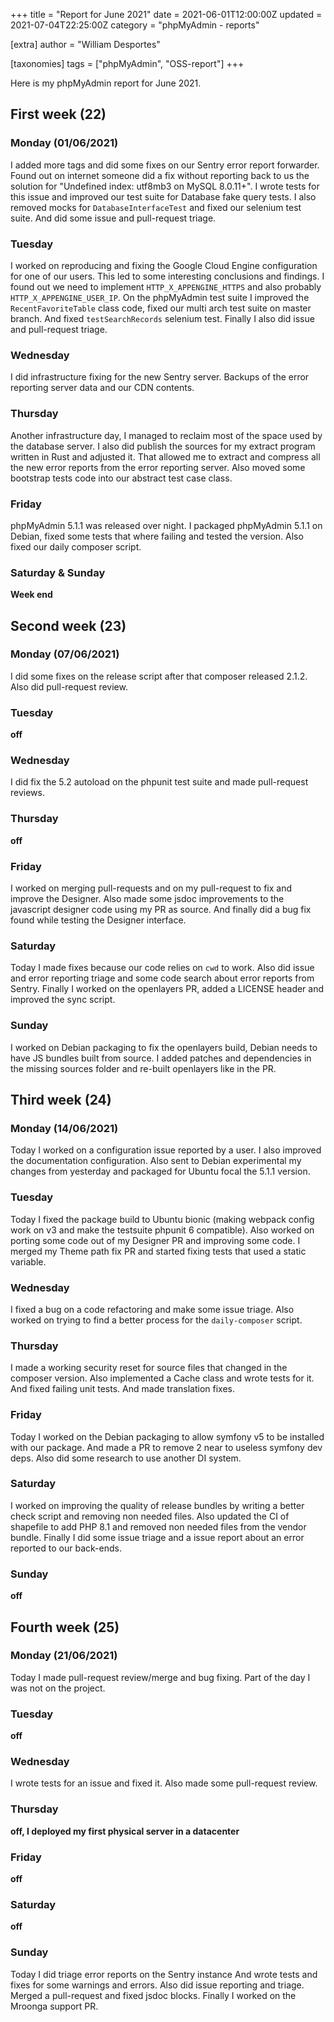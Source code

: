 +++
title = "Report for June 2021"
date = 2021-06-01T12:00:00Z
updated = 2021-07-04T22:25:00Z
category = "phpMyAdmin - reports"

[extra]
author = "William Desportes"

[taxonomies]
tags = ["phpMyAdmin", "OSS-report"]
+++

Here is my phpMyAdmin report for June 2021.

<!-- more -->

## First week (22)

### Monday (01/06/2021)

I added more tags and did some fixes on our Sentry error report forwarder.
Found out on internet someone did a fix without reporting back to us the solution for "Undefined index: utf8mb3 on MySQL 8.0.11+". I wrote tests for this issue and improved our test suite for Database fake query tests.
I also removed mocks for `DatabaseInterfaceTest` and fixed our selenium test suite.
And did some issue and pull-request triage.

### Tuesday

I worked on reproducing and fixing the Google Cloud Engine configuration for one of our users.
This led to some interesting conclusions and findings.
I found out we need to implement `HTTP_X_APPENGINE_HTTPS` and also probably `HTTP_X_APPENGINE_USER_IP`.
On the phpMyAdmin test suite I improved the `RecentFavoriteTable` class code, fixed our multi arch test suite on master branch.
And fixed `testSearchRecords` selenium test. Finally I also did issue and pull-request triage.

### Wednesday

I did infrastructure fixing for the new Sentry server. Backups of the error reporting server data and our CDN contents.

### Thursday

Another infrastructure day, I managed to reclaim most of the space used by the database server.
I also did publish the sources for my extract program written in Rust and adjusted it.
That allowed me to extract and compress all the new error reports from the error reporting server.
Also moved some bootstrap tests code into our abstract test case class.

### Friday

phpMyAdmin 5.1.1 was released over night.
I packaged phpMyAdmin 5.1.1 on Debian, fixed some tests that where failing and tested the version.
Also fixed our daily composer script.

### Saturday & Sunday

__Week end__

## Second week (23)

### Monday (07/06/2021)

I did some fixes on the release script after that composer released 2.1.2.
Also did pull-request review.

### Tuesday

__off__

### Wednesday

I did fix the 5.2 autoload on the phpunit test suite and made pull-request reviews.

### Thursday

__off__

### Friday

I worked on merging pull-requests and on my pull-request to fix and improve the Designer.
Also made some jsdoc improvements to the javascript designer code using my PR as source.
And finally did a bug fix found while testing the Designer interface.

### Saturday

Today I made fixes because our code relies on `cwd` to work.
Also did issue and error reporting triage and some code search about error reports from Sentry.
Finally I worked on the openlayers PR, added a LICENSE header and improved the sync script.

### Sunday

I worked on Debian packaging to fix the openlayers build, Debian needs to have JS bundles built from source.
I added patches and dependencies in the missing sources folder and re-built openlayers like in the PR.

## Third week (24)

### Monday (14/06/2021)

Today I worked on a configuration issue reported by a user. I also improved the documentation configuration.
Also sent to Debian experimental my changes from yesterday and packaged for Ubuntu focal the 5.1.1 version.

### Tuesday

Today I fixed the package build to Ubuntu bionic (making webpack config work on v3 and make the testsuite phpunit 6 compatible).
Also worked on porting some code out of my Designer PR and improving some code.
I merged my Theme path fix PR and started fixing tests that used a static variable.

### Wednesday

I fixed a bug on a code refactoring and make some issue triage.
Also worked on trying to find a better process for the `daily-composer` script.

### Thursday

I made a working security reset for source files that changed in the composer version.
Also implemented a Cache class and wrote tests for it. And fixed failing unit tests.
And made translation fixes.

### Friday

Today I worked on the Debian packaging to allow symfony v5 to be installed with our package.
And made a PR to remove 2 near to useless symfony dev deps.
Also did some research to use another DI system.

### Saturday

I worked on improving the quality of release bundles by writing a better check script and removing non needed files.
Also updated the CI of shapefile to add PHP 8.1 and removed non needed files from the vendor bundle.
Finally I did some issue triage and a issue report about an error reported to our back-ends.

### Sunday

__off__

## Fourth week (25)

### Monday (21/06/2021)

Today I made pull-request review/merge and bug fixing.
Part of the day I was not on the project.

### Tuesday

__off__

### Wednesday

I wrote tests for an issue and fixed it.
Also made some pull-request review.

### Thursday

__off, I deployed my first physical server in a datacenter__

### Friday

__off__

### Saturday

__off__

### Sunday

Today I did triage error reports on the Sentry instance
And wrote tests and fixes for some warnings and errors.
Also did issue reporting and triage.
Merged a pull-request and fixed jsdoc blocks.
Finally I worked on the Mroonga support PR.
